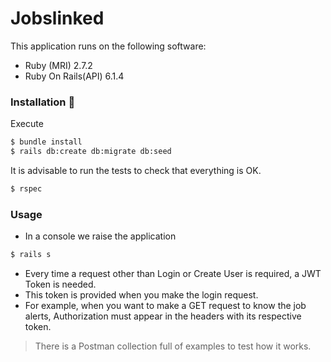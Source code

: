 # Jobslinked

This application runs on the following software:

- Ruby (MRI) 2.7.2
- Ruby On Rails(API) 6.1.4

### Installation 🔧

Execute
``` bash
$ bundle install
$ rails db:create db:migrate db:seed
```

It is advisable to run the tests to check that everything is OK.
``` bash
$ rspec
```

### Usage
- In a console we raise the application
``` bash
$ rails s
```

* Every time a request other than Login or Create User is required, a JWT Token is needed.
* This token is provided when you make the login request.
* For example, when you want to make a GET request to know the job alerts, Authorization must appear in the headers with its respective token.
>There is a Postman collection full of examples to test how it works.
